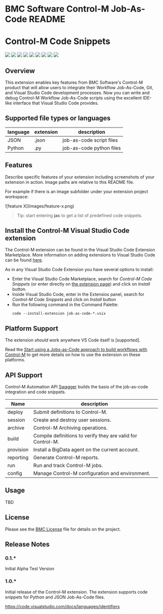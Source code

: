 # BMC Software Control-M Job-As-Code README

# Control-M Code Snippets #
[![](https://badgen.net/github/release/controlm/automation-api-community-solutions/stable)]() [![](https://badgen.net/github/tag/controlm/automation-api-community-solutions)]() [![](https://badgen.net/github/status/controlm/automation-api-community-solutions)]() [![](https://badgen.net/github/stars/controlm/automation-api-community-solutions)]() [![](https://badgen.net/github/label-issues/controlm/automation-api-community-solutions/help-wanted/open)]() [![](https://badgen.net/github/commits/controlm/automation-api-community-solutions)]() [![](https://badgen.net/github/releases/controlm/automation-api-community-solutions)]() [![](https://badgen.net/github/license/controlm/automation-api-community-solutions)]() [![](https://badgen.net/github/contributors/controlm/automation-api-community-solutions)]() 

## Overview

This extension enables key features from BMC Software's Control-M product that will allow users to integrate their Workflow Job-As-Code, Git, and Visual Studio Code development processes. Now you can write and debug Control-M Workflow Job-As-Code scripts using the excellent IDE-like interface that Visual Studio Code provides.



## Supported file types or languages

| language    | extension                | description                 |
| ----------- | ------------------------ | --------------------------- |
| JSON        | .json                    | job-as-code script files    |
| Python      | .py                      | job-as-code python files    |


## Features

Describe specific features of your extension including screenshots of your extension in action. Image paths are relative to this README file.

For example if there is an image subfolder under your extension project workspace:

\!\[feature X\]\(images/feature-x.png\)

> Tip: start entering **jac** to get a list of predefined code snippets.

## Install the Control-M Visual Studio Code extension

The Control-M extension can be found in the Visual Studio Code Extension Marketplace. More information on adding extensions to Visual Studio Code can be found [here](https://code.visualstudio.com/docs/introvideos/extend).

As in any Visual Studio Code Extension you have several options to install:

* Enter the Visual Studio Code Marketplace, search for _Control-M Code Snippets_ (or enter directly on [the extension page](https://marketplace.visualstudio.com/items?itemName=bmcsoftware.job-as-code)) and click on _Install_ button.
* Inside Visual Studio Code, enter in the Extensios panel, search for _Control-M Code Snippets_ and click on _Install_ button
* Run the following command in the Command Palette:
	```
	code --install-extension job-as-code-*.vsix
	```

## Platform Support

The extension _should_ work anywhere VS Code itself is [supported]. 

Read the [Start using a Jobs-as-Code approach to build workflows with Control-M](https://controlm.github.io/)
to get more details on how to use the extension on these platforms.

## API Support

Control-M Automation API [Swagger](http://aapi-swagger-doc.s3-website-us-west-2.amazonaws.com/swagger.json) builds the basis of the job-as-code integration and code snippets.

| Name        | description              | 
| ----------- | ------------------------ |
| deploy      | Submit definitions to Control-M. |
| session     | Create and destroy user sessions. |
| archive     | Control-M Archiving operations. |
| build       | Compile definitions to verify they are valid for Control-M. |
| provision   | Install a BigData agent on the current account. |
| reporting   | Generate Control-M reports. |
| run         | Run and track Control-M jobs. |
| config      | Manage Control-M configuration and environment. |

## Usage

TBD


## License

Please see the [BMC License](https://github.com/controlm/automation-api-community-solutions/license.html) file for details on the project.

## Release Notes

### 0.1.*

Initial Alpha Test Version

### 1.0.*
Initial release of the Control-M extension. The extension supports code snippets for Python and JSON Job-As-Code files.

https://code.visualstudio.com/docs/languages/identifiers
